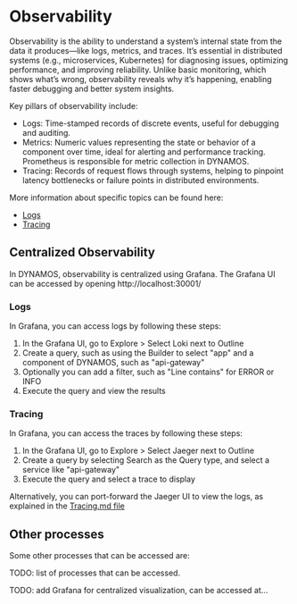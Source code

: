 # Observability

Observability is the ability to understand a system’s internal state from the data it produces—like logs, metrics, and traces. It’s essential in distributed systems (e.g., microservices, Kubernetes) for diagnosing issues, optimizing performance, and improving reliability. Unlike basic monitoring, which shows what’s wrong, observability reveals why it’s happening, enabling faster debugging and better system insights.

Key pillars of observability include:
- Logs: Time-stamped records of discrete events, useful for debugging and auditing.
- Metrics: Numeric values representing the state or behavior of a component over time, ideal for alerting and performance tracking. Prometheus is responsible for metric collection in DYNAMOS.
- Tracing: Records of request flows through systems, helping to pinpoint latency bottlenecks or failure points in distributed environments.

More information about specific topics can be found here:
- [Logs](./Logs.md)
- [Tracing](./Tracing.md)

## Centralized Observability
In DYNAMOS, observability is centralized using Grafana. The Grafana UI can be accessed by opening http://localhost:30001/

### Logs
In Grafana, you can access logs by following these steps:
1. In the Grafana UI, go to Explore > Select Loki next to Outline
2. Create a query, such as using the Builder to select "app" and a component of DYNAMOS, such as "api-gateway"
3. Optionally you can add a filter, such as "Line contains" for ERROR or INFO
4. Execute the query and view the results

### Tracing
In Grafana, you can access the traces by following these steps:
1. In the Grafana UI, go to Explore > Select Jaeger next to Outline
2. Create a query by selecting Search as the Query type, and select a service like "api-gateway"
3. Execute the query and select a trace to display

Alternatively, you can port-forward the Jaeger UI to view the logs, as explained in the [Tracing.md file](./Tracing.md)


## Other processes 
Some other processes that can be accessed are:


TODO: list of processes that can be accessed.




TODO: add Grafana for centralized visualization, can be accessed at...
